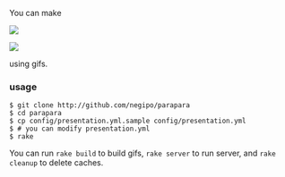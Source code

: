 You can make

![](https://38.media.tumblr.com/75b2d92fb9f6a157b081ee88ee1dee61/tumblr_nffv4jGP7b1qz4e26o1_500.gif)

![](https://33.media.tumblr.com/7d9f5f58489d530511f4188ecee6d64f/tumblr_nffv5dcvcP1qz4e26o1_500.gif)

using gifs.

### usage

```
$ git clone http://github.com/negipo/parapara
$ cd parapara
$ cp config/presentation.yml.sample config/presentation.yml
$ # you can modify presentation.yml
$ rake
```

You can run `rake build` to build gifs, `rake server` to run server, and `rake cleanup` to delete caches.
